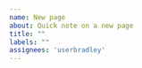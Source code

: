 ```yaml
---
name: New page
about: Quick note on a new page
title: ""
labels: ""
assignees: 'userbradley'
---
```

